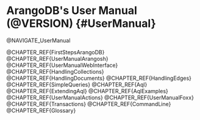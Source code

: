 ArangoDB's User Manual (@VERSION) {#UserManual}
===============================================

@NAVIGATE_UserManual

@CHAPTER_REF{FirstStepsArangoDB}
@CHAPTER_REF{UserManualArangosh}
@CHAPTER_REF{UserManualWebInterface}
@CHAPTER_REF{HandlingCollections}
@CHAPTER_REF{HandlingDocuments}
@CHAPTER_REF{HandlingEdges}
@CHAPTER_REF{SimpleQueries}
@CHAPTER_REF{Aql}
@CHAPTER_REF{ExtendingAql}
@CHAPTER_REF{AqlExamples}
@CHAPTER_REF{UserManualActions}
@CHAPTER_REF{UserManualFoxx}
@CHAPTER_REF{Transactions}
@CHAPTER_REF{CommandLine}
@CHAPTER_REF{Glossary}
